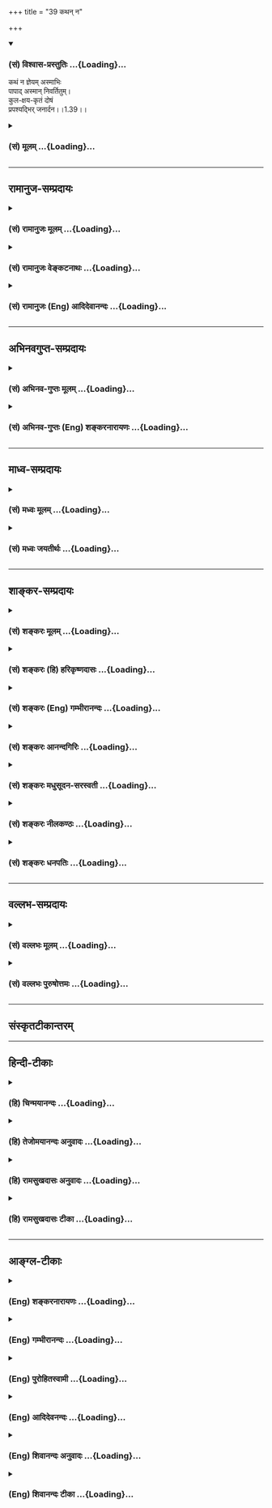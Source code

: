 +++
title = "39 कथन् न"

+++
<div class="js_include" newlevelforh1="3" title="(सं) विश्वास-प्रस्तुतिः" unfilled url="/purANam/mahAbhAratam/06-bhIShma-parva/02-bhagavad-gItA-parva/saMskRtam/vishvAsa-prastutiH/01_arjuna-viShAda-yogaH/39_kathan_na.md">
<details open><summary><h3>(सं) विश्वास-प्रस्तुतिः ...{Loading}...</h3></summary>

कथं न ज्ञेयम् अस्माभिः  
पापाद् अस्मान् निवर्तितुम्।  
कुल-क्षय-कृतं दोषं  
प्रपश्यद्भिर् जनार्दन।।1.39।।
</details>
</div>
<div class="js_include collapsed" newlevelforh1="3" title="(सं) मूलम्" unfilled url="/purANam/mahAbhAratam/06-bhIShma-parva/02-bhagavad-gItA-parva/saMskRtam/mUlam/01_arjuna-viShAda-yogaH/39_kathan_na.md">
<details><summary><h3>(सं) मूलम् ...{Loading}...</h3></summary>

कथं न ज्ञेयमस्माभिः पापादस्मान्निवर्तितुम्।  
कुलक्षयकृतं दोषं प्रपश्यद्भिर्जनार्दन।।1.39।।
</details>
</div>


_________________
## रामानुज-सम्प्रदायः
<div class="js_include collapsed" newlevelforh1="3" title="(सं) रामानुजः मूलम्" unfilled url="/purANam/mahAbhAratam/06-bhIShma-parva/02-bhagavad-gItA-parva/saMskRtam/rAmAnujaH/mUlam/01_arjuna-viShAda-yogaH/39_kathan_na.md">
<details><summary><h3>(सं) रामानुजः मूलम् ...{Loading}...</h3></summary>

।।1.39।। अर्जुन उवाच संजय उवाच स तु पार्थो महामनाः परमकारुणिको
दीर्घबन्धुः परमधार्मिकः सभ्रातृको भवद्भिः अतिघोरैः मारणैः जतुगृहादिभिः
असकृद् वञ्चितः अपि परमपुरुषसहायः अपि हनिष्यमाणान् भवदीयान् विलोक्य
बन्धुस्नेहेन परमया च कृपया धर्माधर्मभयेन च अतिमात्रस्विन्नसर्वगात्रः
सर्वथा अहं न योत्स्यामि इति उक्त्वा बन्धुविश्लेषजनितशोकसंविग्नमानसः सशरं
चापं विसृज्य रथोपस्थे उपाविशत्।  

</details>
</div>
<div class="js_include collapsed" newlevelforh1="3" title="(सं) रामानुजः वेङ्कटनाथः" unfilled url="/purANam/mahAbhAratam/06-bhIShma-parva/02-bhagavad-gItA-parva/saMskRtam/rAmAnujaH/venkaTanAthaH/01_arjuna-viShAda-yogaH/39_kathan_na.md">
<details><summary><h3>(सं) रामानुजः वेङ्कटनाथः ...{Loading}...</h3></summary>

।। 1.39।। No commentary.  
  
  
  
  

</details>
</div>
<div class="js_include collapsed" newlevelforh1="3" title="(सं) रामानुजः (Eng) आदिदेवानन्दः" unfilled url="/purANam/mahAbhAratam/06-bhIShma-parva/02-bhagavad-gItA-parva/saMskRtam/rAmAnujaH/english/AdidevAnandaH/01_arjuna-viShAda-yogaH/39_kathan_na.md">
<details><summary><h3>(सं) रामानुजः (Eng) आदिदेवानन्दः ...{Loading}...</h3></summary>

1.26 - 1.47 Arjuna said - Sanjaya said Sanjaya continued: The
high-minded Arjuna, extremely kind, deeply friendly, and supremely
righteous, having brothers like himself, though repeatedly deceived by
the treacherous attempts of your people like burning in the lac-house
etc., and therefore fit to be killed by him with the help of the Supreme
Person, nevertheless said, 'I will not fight.' He felt weak, overcome as
he was by his love and extreme compassion for his relatives. He was also
filled with fear, not knowing what was righteous and what unrighteous.
His mind was tortured by grief, because of the thought of future
separation from his relations. So he threw away his bow and arrow and
sat on the chariot as if to fast to death.

</details>
</div>


_________________
## अभिनवगुप्त-सम्प्रदायः
<div class="js_include collapsed" newlevelforh1="3" title="(सं) अभिनव-गुप्तः मूलम्" unfilled url="/purANam/mahAbhAratam/06-bhIShma-parva/02-bhagavad-gItA-parva/saMskRtam/abhinava-guptaH/mUlam/01_arjuna-viShAda-yogaH/39_kathan_na.md">
<details><summary><h3>(सं) अभिनव-गुप्तः मूलम् ...{Loading}...</h3></summary>

।।1.35 1.44।। निहत्येत्यादि। आततायिनां हनने पापमेव कर्तृ। अतोऽयमर्थः
पापेन तावदेतेऽस्मच्छत्रवो हताः परतन्त्रीकृताः। तांश्च निहत्यास्मानपि
पापमाश्रयेत् +++(S omits पापम्)+++। पापमत्र लोभादिवशात् +++(S लोभवशात्)+++
कुलक्षयादिदोषादर्शनम् +++(S दोषदर्शनम्)+++। अत एव कुलादिधर्माणामुपक्षेपं +++(K
कुलक्षयादि N क्षेपकम्)+++ करोति स्वजनं हि कथमित्यादिना।  

</details>
</div>
<div class="js_include collapsed" newlevelforh1="3" title="(सं) अभिनव-गुप्तः (Eng) शङ्करनारायणः" unfilled url="/purANam/mahAbhAratam/06-bhIShma-parva/02-bhagavad-gItA-parva/saMskRtam/abhinava-guptaH/english/shankaranArAyaNaH/01_arjuna-viShAda-yogaH/39_kathan_na.md">
<details><summary><h3>(सं) अभिनव-गुप्तः (Eng) शङ्करनारायणः ...{Loading}...</h3></summary>

1.35 1.44 Nihatya etc. upto anususruma. Sin alone is the agent in the
act of slaying these desperadoes. Therefore here the idea is this :
These ememies of ours have been slain, i.e., have been take possession
of, by sin. Sin would come to us also after slaying them. Sin in this
context is the disregard, on account of greed etc., to the injurious
conseences like the ruination of the family and the like. That is why
Arjuna makes a specific mention of the \[ruin of the\] family etc., and
of its duties in the passage 'How by slaying my own kinsmen etc'. The
act of slaying, undertaken with an individualizing idea about its
result, and with a particularizing idea about the person to be slain, is
a great sin. To say this very thing precisely and to indicate the
intensity of his own agony, Arjuna says only to himself \[see next
sloka\]:

</details>
</div>


_________________
## माध्व-सम्प्रदायः
<div class="js_include collapsed" newlevelforh1="3" title="(सं) मध्वः मूलम्" unfilled url="/purANam/mahAbhAratam/06-bhIShma-parva/02-bhagavad-gItA-parva/saMskRtam/madhvaH/mUlam/01_arjuna-viShAda-yogaH/39_kathan_na.md">
<details><summary><h3>(सं) मध्वः मूलम् ...{Loading}...</h3></summary>

  
  
।।1.39।। Sri Madhvacharya did not comment on this sloka. The commentary
starts from 2.11.  
  

</details>
</div>
<div class="js_include collapsed" newlevelforh1="3" title="(सं) मध्वः जयतीर्थः" unfilled url="/purANam/mahAbhAratam/06-bhIShma-parva/02-bhagavad-gItA-parva/saMskRtam/madhvaH/jayatIrthaH/01_arjuna-viShAda-yogaH/39_kathan_na.md">
<details><summary><h3>(सं) मध्वः जयतीर्थः ...{Loading}...</h3></summary>

  
  
।।1.39।। Sri Jayatirtha did not comment on this sloka. The commentary
starts from 2.11.  
  

</details>
</div>


_________________
## शाङ्कर-सम्प्रदायः
<div class="js_include collapsed" newlevelforh1="3" title="(सं) शङ्करः मूलम्" unfilled url="/purANam/mahAbhAratam/06-bhIShma-parva/02-bhagavad-gItA-parva/saMskRtam/shankaraH/mUlam/01_arjuna-viShAda-yogaH/39_kathan_na.md">
<details><summary><h3>(सं) शङ्करः मूलम् ...{Loading}...</h3></summary>

1.39 Sri Sankaracharya did not comment on this sloka. The commentary
starts from 2.10.  
  

</details>
</div>
<div class="js_include collapsed" newlevelforh1="3" title="(सं) शङ्करः (हि) हरिकृष्णदासः" unfilled url="/purANam/mahAbhAratam/06-bhIShma-parva/02-bhagavad-gItA-parva/saMskRtam/shankaraH/hindI/harikRShNadAsaH/01_arjuna-viShAda-yogaH/39_kathan_na.md">
<details><summary><h3>(सं) शङ्करः (हि) हरिकृष्णदासः ...{Loading}...</h3></summary>

।।1.39।। Sri Sankaracharya did not comment on this sloka.  
  

</details>
</div>
<div class="js_include collapsed" newlevelforh1="3" title="(सं) शङ्करः (Eng) गम्भीरानन्दः" unfilled url="/purANam/mahAbhAratam/06-bhIShma-parva/02-bhagavad-gItA-parva/saMskRtam/shankaraH/english/gambhIrAnandaH/01_arjuna-viShAda-yogaH/39_kathan_na.md">
<details><summary><h3>(सं) शङ्करः (Eng) गम्भीरानन्दः ...{Loading}...</h3></summary>

1.39 Sri Sankaracharya did not comment on this sloka. The commentary
starts from 2.10.

</details>
</div>
<div class="js_include collapsed" newlevelforh1="3" title="(सं) शङ्करः आनन्दगिरिः" unfilled url="/purANam/mahAbhAratam/06-bhIShma-parva/02-bhagavad-gItA-parva/saMskRtam/shankaraH/AnandagiriH/01_arjuna-viShAda-yogaH/39_kathan_na.md">
<details><summary><h3>(सं) शङ्करः आनन्दगिरिः ...{Loading}...</h3></summary>

।।1.39।। कोऽसौ कुलक्षये दोषो यद्दर्शनाद्युष्माकं युद्धादुपरतिरपेक्ष्यते
तत्राह **कुलेति।** कुलस्य हि क्षये कुलसंबन्धिनश्चिरन्तना
धर्मास्तत्तदग्निहोत्रादिक्रियासाध्यानाशमुपयान्ति। कर्तुरभावादित्यर्थः।
धर्मनाशेऽपि किं स्यादिति चेत्तत्राह **धर्म इति।** कुलप्रयुक्ते धर्मे
कुलनाशादेव नष्टे कुलक्षयकरस्य कुलं परिशिष्टमखिलमपि तदीयोऽधर्मोऽभिभवति।
अधर्मभूयिष्ठं तस्य कुलं भवतीत्यर्थः।  

</details>
</div>
<div class="js_include collapsed" newlevelforh1="3" title="(सं) शङ्करः मधुसूदन-सरस्वती" unfilled url="/purANam/mahAbhAratam/06-bhIShma-parva/02-bhagavad-gItA-parva/saMskRtam/shankaraH/madhusUdana-sarasvatI/01_arjuna-viShAda-yogaH/39_kathan_na.md">
<details><summary><h3>(सं) शङ्करः मधुसूदन-सरस्वती ...{Loading}...</h3></summary>

।।1.39।। एवंच विजयादीनामश्रेयस्त्वेनानाकाङ्क्षितत्वान्न तदर्थं
प्रवृर्तितव्यमिति द्रढयितुमनर्थानुबन्धित्वेनाश्रेयस्त्वमेव प्रपञ्चयन्नाह
सनातनाः परम्पराप्राप्ताः कुलधर्माः कुलोचिता धर्माः कुलक्षये प्रणश्यन्ति
कर्तुरभावात्। उत अपि अग्निहोत्राद्यनुष्ठातृपुरुषनाशेन धर्मे नष्टे।
जात्यभिप्रायमेकवचनम्। अवशिष्टं बालादिरूपं कृत्स्नमपि कुलधर्मोऽभिभवति
स्वाधीनतया व्याप्नोति। उतशब्दः कृत्स्नपदेन संबध्यते।  
  

</details>
</div>
<div class="js_include collapsed" newlevelforh1="3" title="(सं) शङ्करः नीलकण्ठः" unfilled url="/purANam/mahAbhAratam/06-bhIShma-parva/02-bhagavad-gItA-parva/saMskRtam/shankaraH/nIlakaNThaH/01_arjuna-viShAda-yogaH/39_kathan_na.md">
<details><summary><h3>(सं) शङ्करः नीलकण्ठः ...{Loading}...</h3></summary>

।।1.39।। प्रणश्यन्ति अनुष्ठातॄणां वृद्धानामभावात्। अवशिष्टं बालादिरूपं
वंशं धर्मलोपादधर्मोऽभिभवति।  
  

</details>
</div>
<div class="js_include collapsed" newlevelforh1="3" title="(सं) शङ्करः धनपतिः" unfilled url="/purANam/mahAbhAratam/06-bhIShma-parva/02-bhagavad-gItA-parva/saMskRtam/shankaraH/dhanapatiH/01_arjuna-viShAda-yogaH/39_kathan_na.md">
<details><summary><h3>(सं) शङ्करः धनपतिः ...{Loading}...</h3></summary>

।।1.39।। अस्मात्पापान्निवर्तितुं निवृत्त्यर्थ कुलक्षयकृतं दोषं प्रकर्षेण
पश्यद्भिरस्माभिस्तद्दोषशब्दितं पापं कथं न ज्ञातव्यं तस्मात्पापपरिज्ञानं
विना तत्र प्रवृत्तिपरिहारसंभवात्तज्ज्ञानमेवेचितं पापान्निवर्तितुं नतु
पापसाधके युद्धे प्रवर्तितुं तदज्ञानमिति भावः। सदैव निर्लिप्तस्य तवैव
परमेश्वरस्य प्रलयादौ जनानामर्दनेन पापसंश्लेषो नत्वन्यस्येति
सूचयन्संबोधयति **हे जनार्दनेति।  
**

</details>
</div>


_________________
## वल्लभ-सम्प्रदायः
<div class="js_include collapsed" newlevelforh1="3" title="(सं) वल्लभः मूलम्" unfilled url="/purANam/mahAbhAratam/06-bhIShma-parva/02-bhagavad-gItA-parva/saMskRtam/vallabhaH/mUlam/01_arjuna-viShAda-yogaH/39_kathan_na.md">
<details><summary><h3>(सं) वल्लभः मूलम् ...{Loading}...</h3></summary>

।।1.38 1.39।। Sri Vallabhacharya did not comment on this sloka.  
  

</details>
</div>
<div class="js_include collapsed" newlevelforh1="3" title="(सं) वल्लभः पुरुषोत्तमः" unfilled url="/purANam/mahAbhAratam/06-bhIShma-parva/02-bhagavad-gItA-parva/saMskRtam/vallabhaH/puruShottamaH/01_arjuna-viShAda-yogaH/39_kathan_na.md">
<details><summary><h3>(सं) वल्लभः पुरुषोत्तमः ...{Loading}...</h3></summary>

  
  
।।1.39।। हे जनार्दन अविद्यानाशक त्वत्स्वरूपविद्भिः कुलक्षयकृतं दोषं
प्रपश्यद्भिरस्माभिर्लोभानुपहतचित्तैरस्मात्पापान्निवर्तितुं कथं न ज्ञेयम्
ज्ञेयमेवेत्यर्थः।  
  
  
  

</details>
</div>


_________________
## संस्कृतटीकान्तरम्


_________________
## हिन्दी-टीकाः
<div class="js_include collapsed" newlevelforh1="3" title="(हि) चिन्मयानन्दः" unfilled url="/purANam/mahAbhAratam/06-bhIShma-parva/02-bhagavad-gItA-parva/hindI/chinmayAnandaH/01_arjuna-viShAda-yogaH/39_kathan_na.md">
<details><summary><h3>(हि) चिन्मयानन्दः ...{Loading}...</h3></summary>

।।1.39।। निसंदेह सत्ता और धन के लालच से अन्धे हुए कौरव यह देखने में
असमर्थ थे कि इस युद्ध के कारण सम्पूर्ण सामाजिक ढाँचे का कितना विनाश होने
वाला है। उनकी महत्त्वाकांक्षा ने उनके विवेक और भावना को इस प्रकार
आच्छादित कर दिया था कि युद्ध में अपने ही बान्धवों की हत्याओं की क्रूरता
को भी वे नहीं समझ पा रहे थे।  
अर्जुन के कथन से लगता है कि उसने अपना विवेक खोया नहीं था और इस
भ्रातृहन्ता युद्ध के द्वारा होने वाले भावी सामाजिक विनाश को वह स्पष्ट
देख रहा था। उसका प्रस्तुत तर्क कुछ इस प्रकार का है। यदि हमारा कोई मित्र
मद्यपान के कारण स्वयं को भूलकर अभद्र व्यवहार करता है तो उस समय उसका
प्रतिकार करना और भी अधिक विचित्र बात होगी। हमको समझना चाहिये कि उस मित्र
ने अपना विवेक खो दिया है और वह स्वयं ही नहीं जानता कि वह क्या कर रहा है।
ऐसे समय हमारे लिये उचित है कि उसकी अशिष्टता पर ध्यान न देकर उसे क्षमा कर
दें।  
इसी प्रकार अर्जुन का तर्क है कि यदि दुर्योधन और उसके मित्र अन्धे होकर
अन्यायपूर्ण आक्रमण करते हैं तो क्या पाण्डवों को शान्ति की वेदी पर स्वयं
का बलिदान करते हुये युद्ध से विरत हो जाना उचित नहीं है यह धारणा स्वयं
में कितनी खतरनाक है इसको हम तब समझेंगे जब गीता के आगामी परिच्छेदों में
तत्त्वज्ञान के महत्त्वपूर्ण अंश को देखेंगे जो भारतीय जीवन का सारतत्त्व
है। अधर्म का सक्रिय प्रतिकार ही एक मुख्य सिद्धांत है जिसका भगवान्
श्रीकृष्ण ने गीता में प्रतिपादन किया है।  

</details>
</div>
<div class="js_include collapsed" newlevelforh1="3" title="(हि) तेजोमयानन्दः अनुवादः" unfilled url="/purANam/mahAbhAratam/06-bhIShma-parva/02-bhagavad-gItA-parva/hindI/tejomayAnandaH/anuvAdaH/01_arjuna-viShAda-yogaH/39_kathan_na.md">
<details><summary><h3>(हि) तेजोमयानन्दः अनुवादः ...{Loading}...</h3></summary>

।।1.39।। परन्तु, हेे जनार्दन ! कुलक्षय से होने वाले दोष को जानने वाले
हम लोगों को इस पाप से विरत होने के लिए क्यों नहीं सोचना चाहिये।

</details>
</div>
<div class="js_include collapsed" newlevelforh1="3" title="(हि) रामसुखदासः अनुवादः" unfilled url="/purANam/mahAbhAratam/06-bhIShma-parva/02-bhagavad-gItA-parva/hindI/rAmasukhadAsaH/anuvAdaH/01_arjuna-viShAda-yogaH/39_kathan_na.md">
<details><summary><h3>(हि) रामसुखदासः अनुवादः ...{Loading}...</h3></summary>

।।1.38 -- 1.39।। यद्यपि लोभ के कारण जिनका विवेक-विचार लुप्त हो गया है,
ऐसे ये (दुर्योधन आदि) कुल का नाश करने से होनेवाले दोष को और मित्रों के
साथ द्वेष करने से होनेवाले पाप को नहीं देखते, (तो भी) हे जनार्दन! कुल का
नाश करने से होनेवाले दोष को ठीक-ठीक जाननेवाले हमलोग इस पाप से निवृत्त
होनेका विचार क्यों न करें;

</details>
</div>
<div class="js_include collapsed" newlevelforh1="3" title="(हि) रामसुखदासः टीका" unfilled url="/purANam/mahAbhAratam/06-bhIShma-parva/02-bhagavad-gItA-parva/hindI/rAmasukhadAsaH/TIkA/01_arjuna-viShAda-yogaH/39_kathan_na.md">
<details><summary><h3>(हि) रामसुखदासः टीका ...{Loading}...</h3></summary>

।।1.39।।***व्याख्या--*****'यद्यप्येते न पश्यन्ति ৷৷. मित्रद्रोहे च
पातकम्'--** इतना मिल गया, इतना और मिल जाय; फिर ऐसा मिलता ही रहे--ऐसे
धन, जमीन, मकान, आदर, प्रशंसा, पद, अधिकार आदिकी तरफ बढ़ती हुई वृत्तिका
नाम 'लोभ' है। इस लोभ-वृत्तिके कारण इन दुर्योधनादिकी विवेक-शक्ति लुप्त हो
गयी है, जिससे वे यह विचार नहीं कर पा रहे हैं कि जिस राज्यके लिये हम इतना
बड़ा पाप करने जा रहे हैं, कुटुम्बियोंका नाश करने जा रहे हैं, वह राज्य
हमारे साथ कितने दिन रहेगा और हम उसके साथ कितने दिन रहेंगे; हमारे रहते
हुए यह राज्य चला जायगा तो हमारी क्या दशा होगी; और राज्यके रहते हुए हमारे
शरीर चले जायेंगे तो क्या दशा होगी क्योंकि मनुष्य संयोगका जितना सुख लेता
है, उसके वियोगका उतना दुःख उसे भोगना ही पड़ता है। संयोगमें इतना सुख नहीं
होता, जितना वियोगमें दुःख होता है। तात्पर्य है कि अन्तःकरणमें लोभ छा
जानेके कारण इनको राज्य-ही-राज्य दीख रहा है। कुलका नाश करनेसे कितना भयंकर
पाप होगा, वह इनको दीख ही नहीं रहा है।  
जहाँ लड़ाई होती है, वहाँ समय, सम्पत्ति, शक्तिका नाश हो जाता है। तरह-तरह
की चिन्ताएँ और आपत्तियाँ आ जाती हैं। दो मित्रोंमें भी आपसमें खटपट मच
जाती है, मनोमालिन्य हो जाता है। कई तरहका मतभेद हो जाता है। मतभेद होनेसे
वैरभाव हो जाता है। जैसे द्रुपद और द्रोण--दोनों बचपनके मित्र थे। परन्तु
राज्य मिलनेसे द्रुपदने एक दिन द्रोणका अपमान करके उस मित्रताको ठुकरा
दिया। इससे राजा द्रुपद और द्रोणाचार्यके बीच वैरभाव हो गया। अपने अपमानका
बदला लेनेके लिये द्रोणाचार्यने मेरेद्वारा राजा द्रुपदको परास्त कराकर
उसका आधा राज्य ले लिया। इसपर द्रुपदने द्रोणाचार्यका नाश करनेके लिये एक
यज्ञ कराया, जिससे धृष्टद्युम्न और द्रौपदी--दोनों पैदा हुए। इस तरह
मित्रोंके साथ वैरभाव होनेसे कितना भयंकर पाप होगा, इस तरफ ये देख ही नहीं
रहे हैं!  
**विशेष बात**   
  
अभी हमारे पास जिन वस्तुओंका अभाव है, उन वस्तुओंके बिना भी हमारा काम चल
रहा है, हम अच्छी तरहसे जी रहे हैं। परन्तु जब वे वस्तुएं हमें मिलनेके बाद
फिर बिछुड़ जाती हैं, तब उनके अभावका बड़ा दुःख होता है। तात्पर्य है कि
पहले वस्तुओंका जो निरन्तर अभाव था, वह इतना दुःखदायी नहीं था, जितना
वस्तुओंका संयोग होकर फिर उनसे वियोग होना दुःखदायी है। ऐसा होनेपर भी
मनुष्य अपने पास जिन वस्तुओंका अभाव मानता है उन वस्तुओंको वह लोभके कारण
पानेकी चेष्टा करता रहता है। विचार किया जाय तो जिन वस्तुओंका अभी अभाव है,
बीचमें प्रारब्धानुसार उनकी प्राप्ति होनेपर भी अन्तमें उनकी अभाव ही
रहेगा। अतः हमारी तो वही अवस्था रही, जो कि वस्तुओंके मिलनेसे पहले थी।
बीचमें लोभके कारण उन वस्तुओंको पानेके लिये केवल परिश्रम-ही-परिश्रम पल्ले
पड़ा, दुःख-ही-दुःख भोगना पड़ा। बीचमें वस्तुओंके संयोगसे जो थोड़ा-सा सुख
हुआ है, वह तो केवल लोभके कारण ही हुआ है। अगर भीतरमें लोभ-रूपी दोष न हो,
तो वस्तुओंके संयोगसे सुख हो ही नहीं सकता। ऐसे ही मोहरूपी दोष न हो, तो
कुटुम्बियोंसे सुख हो ही नहीं सकता। लालचरूपी दोष न हो तो संग्रहका सुख हो
ही नहीं सकता। तात्पर्य है कि संसारका सुख किसी-न-किसी दोषसे ही होता है।
कोई भी दोष न होनेपर संसारसे सुख हो ही नहीं सकता। परन्तु लोभके कारण
मनुष्य ऐसा विचार कर ही नहीं सकता। यह लोभ उसके विवेक-विचारको लुप्त कर
देता है।  
**'कथं न ज्ञेयमस्माभिः ৷৷৷৷ प्रपश्यद्भिर्जनार्दन'--**अब अर्जुन अपनी बात
कहते हैं कि यद्यपि दुर्योधनादि अपने कुलक्षयसे होनेवाले दोषको और
मित्रद्रोहसे होनेवाले पापको नहीं देखते, तो भी हमलोगोंको कुलक्षयसे
होनेवाली अनर्थपरम्पराको देखना ही चाहिये \[जिसका वर्णन अर्जुन आगे
चालीसवें श्लोकसे चौवालीसवें श्लोकतक करेंगे़\]; क्योंकि हम कुलक्षयसे
होनेवाले दोषोंको भी अच्छी तरहसे जानते हैं और मित्रोंके साथ द्रोह-(वैर,
द्वैष-) से  
  
होनेवाली पापको भी अच्छी तरहसे जानते हैं। अगर वे मित्र हमें दुःख दें, तो
वह दुःख हमारे लिये अनिष्टकारक नहीं है। कारण कि दुःखसे तो हमारे
पूर्वपापोंका ही नाश होगा हमारी शुद्धि ही होगी। परन्तु हमारे मनमें अगर
द्रोह--वैरभाव होगा, तो वह मरनेके बाद भी हमारे साथ रहेगा और
जन्म-जन्मान्तर-तक हमें पाप करनेमें प्रेरित करता रहेगा जिससे हमारा
पतन-ही-पतन होगा। ऐसे अनर्थ करनेवाले और मित्रोंके साथ द्रोह पैदा करनेवाले
इस युद्धरूपी पापसे बचनेका विचार क्यों नहीं करना चाहिये; अर्थात् विचार
करके हमें इस पापसे जरूर ही बचना चाहिये।  
यहाँ अर्जुनकी दृष्टि दुर्योधन आदिके लोभकी तरफ तो जा रही है, पर वे खुद
कौटुम्बिक स्नेह-(मोह-) में आबद्ध होकर बोल रहे हैं--इस तरफ उनकी दृष्टि
नहीं जा रही है। इस कारण वे अपने कर्तव्यको नहीं समझ रहे हैं। यह नियम है
कि मनुष्यकी दृष्टि जबतक दूसरोंके दोषकी तरफ रहती है, तबतक उसको अपना दोष
नहीं दीखता ,उलटे एक अभिमान होता है कि इनमें तो यह दोष है, पर हमारेमें यह
दोष नहीं है। ऐसी अवस्थामें वह यह सोच ही नहीं सकता कि अगर इनमें कोई दोष
है तो हमारेमें भी कोई दूसरा दोष हो सकता है। दूसरा दोष यदि न भी हो तो भी
दूसरोंका दोष देखना--यह दोष तो है ही। दूसरोंका दोष देखना एवं अपनेमें
अच्छाईका अभिमान करना-- ये दोनों दोष साथमें ही रहते हैं। अर्जुनको भी
दुर्योधन आदिमें दोष दीख रहे हैं और अपनेमें अच्छाईका अभिमान हो रहा है
(अच्छाईके अभिमानकी छायामें मात्र दोष रहते हैं), इसलिये उनको अपनेमें
मोहरूपी दोष नहीं दीख रहा है।  
  
***सम्बन्ध***  कुलका क्षय करनेसे होनेवाले जिन दोषोंको हम जानते हैं, वे
दोष कौन-से हैं; उन दोषोंकी परम्परा आगेके पाँच श्लोकोंमें बताते हैं।

</details>
</div>


_________________
## आङ्ग्ल-टीकाः
<div class="js_include collapsed" newlevelforh1="3" title="(Eng) शङ्करनारायणः" unfilled url="/purANam/mahAbhAratam/06-bhIShma-parva/02-bhagavad-gItA-parva/english/shankaranArAyaNaH/01_arjuna-viShAda-yogaH/39_kathan_na.md">
<details><summary><h3>(Eng) शङ्करनारायणः ...{Loading}...</h3></summary>

1.39. But, perceiving clearly the evil conseences ensuing from the ruin
of the family, should we not have a sense to refrain from this sinful
act \[of fighting the war\], O Janardana ;

</details>
</div>
<div class="js_include collapsed" newlevelforh1="3" title="(Eng) गम्भीरानन्दः" unfilled url="/purANam/mahAbhAratam/06-bhIShma-parva/02-bhagavad-gItA-parva/english/gambhIrAnandaH/01_arjuna-viShAda-yogaH/39_kathan_na.md">
<details><summary><h3>(Eng) गम्भीरानन्दः ...{Loading}...</h3></summary>

1.38 1.39 O Janardana, although these people, whose hearts have become
perverted by greed, do not see the evil arising from destroying the
family and sin in hostility towards, friends, yet how can we who clearly
see the evil arising from destroying the family remain unaware of (the
need of) abstaining from this sin;

</details>
</div>
<div class="js_include collapsed" newlevelforh1="3" title="(Eng) पुरोहितस्वामी" unfilled url="/purANam/mahAbhAratam/06-bhIShma-parva/02-bhagavad-gItA-parva/english/purohitasvAmI/01_arjuna-viShAda-yogaH/39_kathan_na.md">
<details><summary><h3>(Eng) पुरोहितस्वामी ...{Loading}...</h3></summary>

1.39 Should not we, whose eyes are open, who consider it to be wrong to
annihilate our house, turn away from so great a crime;

</details>
</div>
<div class="js_include collapsed" newlevelforh1="3" title="(Eng) आदिदेवनन्दः" unfilled url="/purANam/mahAbhAratam/06-bhIShma-parva/02-bhagavad-gItA-parva/english/AdidevanandaH/01_arjuna-viShAda-yogaH/39_kathan_na.md">
<details><summary><h3>(Eng) आदिदेवनन्दः ...{Loading}...</h3></summary>

1.39 Why should we not learn to shun this crime - we who see the evil of
ruining a clan, O Krsna;

</details>
</div>
<div class="js_include collapsed" newlevelforh1="3" title="(Eng) शिवानन्दः अनुवादः" unfilled url="/purANam/mahAbhAratam/06-bhIShma-parva/02-bhagavad-gItA-parva/english/shivAnandaH/anuvAdaH/01_arjuna-viShAda-yogaH/39_kathan_na.md">
<details><summary><h3>(Eng) शिवानन्दः अनुवादः ...{Loading}...</h3></summary>

1.39. Why should not we who clearly see evil in the destruction of
families, learn to turn away from this sin, O Janardana (Krishna);

</details>
</div>
<div class="js_include collapsed" newlevelforh1="3" title="(Eng) शिवानन्दः टीका" unfilled url="/purANam/mahAbhAratam/06-bhIShma-parva/02-bhagavad-gItA-parva/english/shivAnandaH/TIkA/01_arjuna-viShAda-yogaH/39_kathan_na.md">
<details><summary><h3>(Eng) शिवानन्दः टीका ...{Loading}...</h3></summary>

1.39 कथम् why; न not; ज्ञेयम् should be learnt; अस्माभिः by us; पापात्
from sin; अस्मात् this; निवर्तितुम् to turn away; कुलक्षयकृतम् in the
destruction of families; दोषम् evil; प्रपश्यद्भिः clearly seeing;
जनार्दन O Janardana.Commentary Ignorance of law is no excuse but wanton
sinful conduct is a grave crime; unworthy of us; who are wiser.

</details>
</div>
